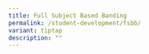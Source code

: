 ```yaml
---
title: Full Subject Based Banding
permalink: /student-development/fsbb/
variant: tiptap
description: ""
---
```

